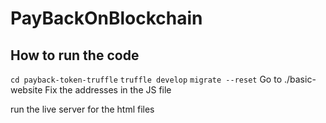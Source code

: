 # PayBackOnBlockchain

## How to run the code
```cd payback-token-truffle```
```truffle develop```
```migrate --reset```
Go to ./basic-website
Fix the addresses in the JS file

 run the live server for the html files

